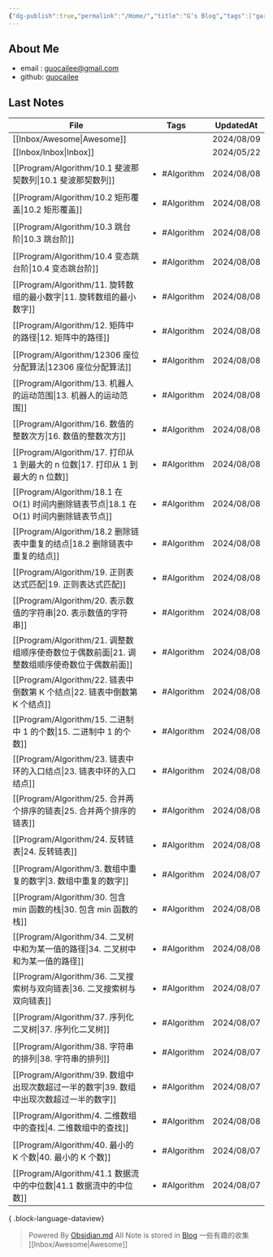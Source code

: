 ```yaml
---
{"dg-publish":true,"permalink":"/Home/","title":"G‘s Blog","tags":["gardenEntry"],"noteIcon":""}
---
```


## About Me
* email : [guocailee@gmail.com](mailto:guocailee@gmail.com)
* github: [guocailee](https://github.com/guocailee)


## Last Notes

| File                                                                  | Tags                         | UpdatedAt  |
| --------------------------------------------------------------------- | ---------------------------- | ---------- |
| [[Inbox/Awesome\|Awesome]]                                         | <ul></ul>                    | 2024/08/09 |
| [[Inbox/Inbox\|Inbox]]                                             | <ul></ul>                    | 2024/05/22 |
| [[Program/Algorithm/10.1 斐波那契数列\|10.1 斐波那契数列]]                     | <ul><li>#Algorithm</li></ul> | 2024/08/08 |
| [[Program/Algorithm/10.2 矩形覆盖\|10.2 矩形覆盖]]                         | <ul><li>#Algorithm</li></ul> | 2024/08/08 |
| [[Program/Algorithm/10.3 跳台阶\|10.3 跳台阶]]                           | <ul><li>#Algorithm</li></ul> | 2024/08/08 |
| [[Program/Algorithm/10.4 变态跳台阶\|10.4 变态跳台阶]]                       | <ul><li>#Algorithm</li></ul> | 2024/08/08 |
| [[Program/Algorithm/11. 旋转数组的最小数字\|11. 旋转数组的最小数字]]                 | <ul><li>#Algorithm</li></ul> | 2024/08/08 |
| [[Program/Algorithm/12. 矩阵中的路径\|12. 矩阵中的路径]]                       | <ul><li>#Algorithm</li></ul> | 2024/08/08 |
| [[Program/Algorithm/12306 座位分配算法\|12306 座位分配算法]]                   | <ul><li>#Algorithm</li></ul> | 2024/08/08 |
| [[Program/Algorithm/13. 机器人的运动范围\|13. 机器人的运动范围]]                   | <ul><li>#Algorithm</li></ul> | 2024/08/08 |
| [[Program/Algorithm/16. 数值的整数次方\|16. 数值的整数次方]]                     | <ul><li>#Algorithm</li></ul> | 2024/08/08 |
| [[Program/Algorithm/17. 打印从 1 到最大的 n 位数\|17. 打印从 1 到最大的 n 位数]]     | <ul><li>#Algorithm</li></ul> | 2024/08/08 |
| [[Program/Algorithm/18.1 在 O(1) 时间内删除链表节点\|18.1 在 O(1) 时间内删除链表节点]] | <ul><li>#Algorithm</li></ul> | 2024/08/08 |
| [[Program/Algorithm/18.2 删除链表中重复的结点\|18.2 删除链表中重复的结点]]             | <ul><li>#Algorithm</li></ul> | 2024/08/08 |
| [[Program/Algorithm/19. 正则表达式匹配\|19. 正则表达式匹配]]                     | <ul><li>#Algorithm</li></ul> | 2024/08/08 |
| [[Program/Algorithm/20. 表示数值的字符串\|20. 表示数值的字符串]]                   | <ul><li>#Algorithm</li></ul> | 2024/08/08 |
| [[Program/Algorithm/21. 调整数组顺序使奇数位于偶数前面\|21. 调整数组顺序使奇数位于偶数前面]]     | <ul><li>#Algorithm</li></ul> | 2024/08/08 |
| [[Program/Algorithm/22. 链表中倒数第 K 个结点\|22. 链表中倒数第 K 个结点]]           | <ul><li>#Algorithm</li></ul> | 2024/08/08 |
| [[Program/Algorithm/15. 二进制中 1 的个数\|15. 二进制中 1 的个数]]               | <ul><li>#Algorithm</li></ul> | 2024/08/08 |
| [[Program/Algorithm/23. 链表中环的入口结点\|23. 链表中环的入口结点]]                 | <ul><li>#Algorithm</li></ul> | 2024/08/08 |
| [[Program/Algorithm/25. 合并两个排序的链表\|25. 合并两个排序的链表]]                 | <ul><li>#Algorithm</li></ul> | 2024/08/08 |
| [[Program/Algorithm/24. 反转链表\|24. 反转链表]]                           | <ul><li>#Algorithm</li></ul> | 2024/08/08 |
| [[Program/Algorithm/3. 数组中重复的数字\|3. 数组中重复的数字]]                     | <ul><li>#Algorithm</li></ul> | 2024/08/07 |
| [[Program/Algorithm/30. 包含 min 函数的栈\|30. 包含 min 函数的栈]]             | <ul><li>#Algorithm</li></ul> | 2024/08/08 |
| [[Program/Algorithm/34. 二叉树中和为某一值的路径\|34. 二叉树中和为某一值的路径]]           | <ul><li>#Algorithm</li></ul> | 2024/08/08 |
| [[Program/Algorithm/36. 二叉搜索树与双向链表\|36. 二叉搜索树与双向链表]]               | <ul><li>#Algorithm</li></ul> | 2024/08/07 |
| [[Program/Algorithm/37. 序列化二叉树\|37. 序列化二叉树]]                       | <ul><li>#Algorithm</li></ul> | 2024/08/07 |
| [[Program/Algorithm/38. 字符串的排列\|38. 字符串的排列]]                       | <ul><li>#Algorithm</li></ul> | 2024/08/07 |
| [[Program/Algorithm/39. 数组中出现次数超过一半的数字\|39. 数组中出现次数超过一半的数字]]       | <ul><li>#Algorithm</li></ul> | 2024/08/07 |
| [[Program/Algorithm/4. 二维数组中的查找\|4. 二维数组中的查找]]                     | <ul><li>#Algorithm</li></ul> | 2024/08/08 |
| [[Program/Algorithm/40. 最小的 K 个数\|40. 最小的 K 个数]]                   | <ul><li>#Algorithm</li></ul> | 2024/08/07 |
| [[Program/Algorithm/41.1 数据流中的中位数\|41.1 数据流中的中位数]]                 | <ul><li>#Algorithm</li></ul> | 2024/08/07 |

{ .block-language-dataview}


>Powered By [Obsidian.md](https://obsidian.md/) 
 All Note is stored in [Blog](https://github.com/guocailee/blog)
> 一些有趣的收集[[Inbox/Awesome\|Awesome]]